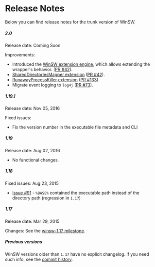 Release Notes
====

Below you can find release notes for the trunk version of WinSW.

##### 2.0

Release date: Coming Soon

Improvements:
* Introduced the [WinSW extension engine](doc/extensions/extensions.md), which allows extending the wrapper's behavior.
([PR #42](https://github.com/kohsuke/winsw/pull/42)).
* [SharedDirectoriesMapper extension](doc/extensions/sharedDirectoryMapper.md)
([PR #42](https://github.com/kohsuke/winsw/pull/42)).
* [RunawayProcessKiller extension](doc/extensions/runawayProcessKiller.md)
([PR #133](https://github.com/kohsuke/winsw/pull/133)).
* Migrate event logging to `log4j`
([PR #73](https://github.com/kohsuke/winsw/pull/73)).

##### 1.19.1

Release date: Nov 05, 2016

Fixed issues:

* Fix the version number in the executable file metadata and CLI

##### 1.19

Release date: Aug 02, 2016 

* No functional changes.

##### 1.18

Fixed issues: Aug 23, 2015

* [Issue #91](https://github.com/kohsuke/winsw/issues/91) - `%BASE%` contained the executable path instead of the directory path (regression in `1.17`)


##### 1.17

Release date: Mar 29, 2015

Changes: See the [winsw-1.17 milestone](https://github.com/kohsuke/winsw/milestone/1).

##### Previous versions

WinSW versions older than `1.17` have no explicit changelog.
If you need such info, see the [commit history](https://github.com/kohsuke/winsw/commits/master).